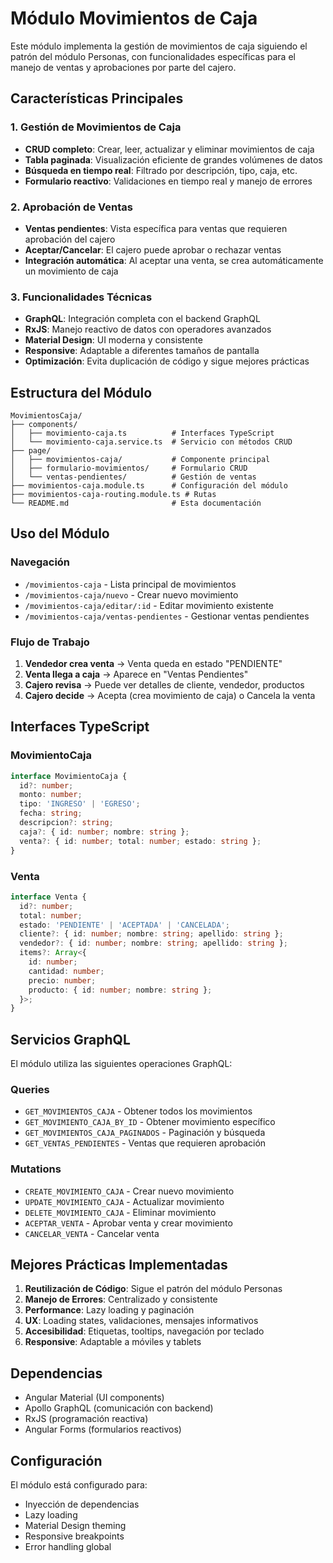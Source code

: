 # Módulo Movimientos de Caja

Este módulo implementa la gestión de movimientos de caja siguiendo el patrón del módulo Personas, con funcionalidades específicas para el manejo de ventas y aprobaciones por parte del cajero.

## Características Principales

### 1. Gestión de Movimientos de Caja
- **CRUD completo**: Crear, leer, actualizar y eliminar movimientos de caja
- **Tabla paginada**: Visualización eficiente de grandes volúmenes de datos
- **Búsqueda en tiempo real**: Filtrado por descripción, tipo, caja, etc.
- **Formulario reactivo**: Validaciones en tiempo real y manejo de errores

### 2. Aprobación de Ventas
- **Ventas pendientes**: Vista específica para ventas que requieren aprobación del cajero
- **Aceptar/Cancelar**: El cajero puede aprobar o rechazar ventas
- **Integración automática**: Al aceptar una venta, se crea automáticamente un movimiento de caja

### 3. Funcionalidades Técnicas
- **GraphQL**: Integración completa con el backend GraphQL
- **RxJS**: Manejo reactivo de datos con operadores avanzados
- **Material Design**: UI moderna y consistente
- **Responsive**: Adaptable a diferentes tamaños de pantalla
- **Optimización**: Evita duplicación de código y sigue mejores prácticas

## Estructura del Módulo

```
MovimientosCaja/
├── components/
│   ├── movimiento-caja.ts          # Interfaces TypeScript
│   └── movimiento-caja.service.ts  # Servicio con métodos CRUD
├── page/
│   ├── movimientos-caja/           # Componente principal
│   ├── formulario-movimientos/     # Formulario CRUD
│   └── ventas-pendientes/          # Gestión de ventas
├── movimientos-caja.module.ts      # Configuración del módulo
├── movimientos-caja-routing.module.ts # Rutas
└── README.md                       # Esta documentación
```

## Uso del Módulo

### Navegación
- `/movimientos-caja` - Lista principal de movimientos
- `/movimientos-caja/nuevo` - Crear nuevo movimiento
- `/movimientos-caja/editar/:id` - Editar movimiento existente
- `/movimientos-caja/ventas-pendientes` - Gestionar ventas pendientes

### Flujo de Trabajo
1. **Vendedor crea venta** → Venta queda en estado "PENDIENTE"
2. **Venta llega a caja** → Aparece en "Ventas Pendientes"
3. **Cajero revisa** → Puede ver detalles de cliente, vendedor, productos
4. **Cajero decide** → Acepta (crea movimiento de caja) o Cancela la venta

## Interfaces TypeScript

### MovimientoCaja
```typescript
interface MovimientoCaja {
  id?: number;
  monto: number;
  tipo: 'INGRESO' | 'EGRESO';
  fecha: string;
  descripcion?: string;
  caja?: { id: number; nombre: string };
  venta?: { id: number; total: number; estado: string };
}
```

### Venta
```typescript
interface Venta {
  id?: number;
  total: number;
  estado: 'PENDIENTE' | 'ACEPTADA' | 'CANCELADA';
  cliente?: { id: number; nombre: string; apellido: string };
  vendedor?: { id: number; nombre: string; apellido: string };
  items?: Array<{
    id: number;
    cantidad: number;
    precio: number;
    producto: { id: number; nombre: string };
  }>;
}
```

## Servicios GraphQL

El módulo utiliza las siguientes operaciones GraphQL:

### Queries
- `GET_MOVIMIENTOS_CAJA` - Obtener todos los movimientos
- `GET_MOVIMIENTO_CAJA_BY_ID` - Obtener movimiento específico
- `GET_MOVIMIENTOS_CAJA_PAGINADOS` - Paginación y búsqueda
- `GET_VENTAS_PENDIENTES` - Ventas que requieren aprobación

### Mutations
- `CREATE_MOVIMIENTO_CAJA` - Crear nuevo movimiento
- `UPDATE_MOVIMIENTO_CAJA` - Actualizar movimiento
- `DELETE_MOVIMIENTO_CAJA` - Eliminar movimiento
- `ACEPTAR_VENTA` - Aprobar venta y crear movimiento
- `CANCELAR_VENTA` - Cancelar venta

## Mejores Prácticas Implementadas

1. **Reutilización de Código**: Sigue el patrón del módulo Personas
2. **Manejo de Errores**: Centralizado y consistente
3. **Performance**: Lazy loading y paginación
4. **UX**: Loading states, validaciones, mensajes informativos
5. **Accesibilidad**: Etiquetas, tooltips, navegación por teclado
6. **Responsive**: Adaptable a móviles y tablets

## Dependencias

- Angular Material (UI components)
- Apollo GraphQL (comunicación con backend)
- RxJS (programación reactiva)
- Angular Forms (formularios reactivos)

## Configuración

El módulo está configurado para:
- Inyección de dependencias
- Lazy loading
- Material Design theming
- Responsive breakpoints
- Error handling global
